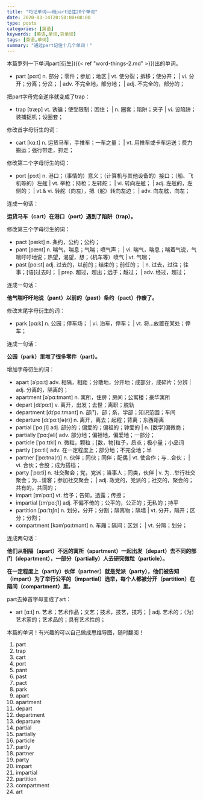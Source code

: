 ```yaml
---
title: "巧记单词——用part记住20个单词"
date: 2020-03-14T20:50:00+08:00
type: posts
categories: [英语]
keywords: [英语,单词,背单词]
tags: [英语,单词]
summary: "通过part记住十几个单词！"
---
```

本篇罗列一下单词part[衍生]({{< ref "word-things-2.md" >}})出的单词。

* part [pɑ:t] n. 部分；零件；参加；地区 | vt. 使分裂；拆移；使分开； | vi. 分开；分离；分岔； | adv. 不完全地，部分地； | adj. 不完全的，部分的；

把part字母完全逆序就变成了trap：

* trap [træp] vt. 诱骗；使受限制；困住； | n. 圈套；陷阱；夹子 | vi. 设陷阱；装捕捉机；设圈套；

修改首字母衍生的词：

* cart [kɑ:t] n. 运货马车，手推车；一车之量； | vt. 用推车或卡车运送；费力搬运；强行带走，抓走；

修改第二个字母衍生的词：

* port [pɔ:t] n. 港口；（事情的）意义；（计算机与其他设备的）接口；（船、飞机等的）左舷 | vt. 举枪；持枪；左转舵； | vi. 转向左舷； | adj. 左舷的，左侧的； | vt.& vi. 转舵（向左），把（舵）转向左边； | adv. 向左舷，向左；

连成一句话：

**运货马车（cart）在港口（port）遇到了陷阱（trap）。**

修改第三个字母衍生的词：

* pact [pækt] n. 条约，公约；公约；
* pant [pænt] n. 喘气，喘息；气喘；喷气声； | vi. 喘气，喘息；喘着气说，气喘吁吁地说；热望，渴望，想；（机车等）喷气 | vt. 气喘；
* past [pɑ:st] adj. 过去的，以前的；结束的；前任的； | n. 过去，过往；往事；[语]过去时； | prep. 超过，超出；远于；越过； | adv. 经过，超过；

连成一句话：

**他气喘吁吁地说（pant）以前的（past）条约（pact）作废了。**

修改末尾字母衍生的词：

* park [pɑ:k] n. 公园；停车场； | vi. 泊车，停车； | vt. 将…放置在某处；停车；

连成一句话：

**公园（park）里堆了很多零件（part）。**

增加字母衍生的词：

* apart [əˈpɑ:t] adv. 相隔，相距；分散地，分开地；成部分，成碎片；分辨 | adj. 分离的，隔离的；
* apartment [əˈpɑ:tmənt] n. 寓所，住房；房间；公寓楼；豪华寓所
* depart [dɪˈpɑ:t] v. 离开，出发；去世；离职；脱轨
* department [dɪˈpɑ:tmənt] n. 部门，部；系，学部；知识范围；车间
* departure [dɪˈpɑ:tʃə(r)] n. 离开，离去；起程；背离；东西距离
* partial [ˈpɑ:ʃl] adj. 部分的；偏爱的；偏袒的；钟爱的 | n. [数学]偏微商；
* partially [ˈpɑ:ʃəli] adv. 部分地；偏袒地，偏爱地；一部分；
* particle [ˈpɑ:tɪkl] n. 微粒，颗粒；[数，物]粒子，质点；极小量；小品词
* partly [ˈpɑ:tli] adv. 在一定程度上；部分地；不完全地；半
* partner [ˈpɑ:tnə(r)] n. 伙伴；同伙；同伴；配偶 | vt. 使合作；与…合伙； | vi. 合伙；合股；成为搭档；
* party [ˈpɑ:ti] n. 社交聚会；党，党派；当事人；同类，伙伴 | v. 为…举行社交聚会；为…请客；参加社交聚会； | adj. 政党的，党派的；社交的，聚会的；共有的，共同的；
* impart [ɪmˈpɑ:t] vt. 给予；告知，透露；传授；
* impartial [ɪmˈpɑ:ʃl] adj. 不偏不倚的；公平的，公正的；无私的；持平
* partition [pɑ:ˈtɪʃn] n. 划分，分开；分割；隔离物；隔墙 | vt. 分开，隔开；区分；分割；
* compartment [kəmˈpɑ:tmənt] n. 车厢；隔间；区划； | vt. 分隔；划分；

连成两句话：

**他们从相隔（apart）不远的寓所（apartment）一起出发（depart）去不同的部门（department），一部分（partially）人去研究微粒（particle）。**

**在一定程度上（partly）伙伴（partner）就是党派（party），他们被告知（impart）为了举行公平的（impartial）选举，每个人都被分开（partition）在隔间（compartment）里。**

part去掉首字母变成了art：

* art [ɑ:t] n. 艺术；艺术作品；文艺；技术，技艺，技巧；  | adj. 艺术的；（为）艺术家的；艺术品的；具有艺术性的；

本篇的单词！有兴趣的可以自己做成思维导图，随时翻阅！
1. part
1. trap
1. cart
1. port
1. pant
1. past
1. pact
1. park
1. apart
1. apartment
1. depart
1. department
1. departure
1. partial
1. partially
1. particle
1. partly
1. partner
1. party
1. impart
1. impartial
1. partition
1. compartment
1. art
